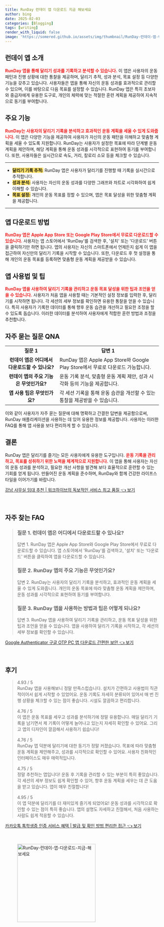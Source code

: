 ```yaml
---
title: RunDay 런데이 앱 다운로드 지금 해보세요
author: bing
date: 2025-02-03
categories: [Blogging]
tags: [writing]
render_with_liquid: false
image: 'https://somered.github.io/assets/img/thumbnail/RunDay-런데이-앱-다운로드-지금-해보세요.webp'
---
```



<h2 id='런데이 앱 소개'>런데이 앱 소개</h2>

<p><b><span style="color: #ee2323;">RunDay 앱을 통해 달리기 성과를 기록하고 분석할 수 있습니다.</span></b> 이 앱은 사용자의 운동 패턴과 진행 상황에 대한 통찰을 제공하며, 달리기 추적, 성과 분석, 목표 설정 등 다양한 기능을 갖추고 있습니다. 사용자들은 앱을 통해 자신의 운동 성과를 효과적으로 관리할 수 있으며, 이를 바탕으로 다음 목표를 설정할 수 있습니다. RunDay 앱은 특히 초보자와 중급자에게 유용한 도구로, 개인의 체력에 맞는 적절한 훈련 계획을 제공하여 지속적으로 동기를 부여합니다.</p>

<h2 id='주요 기능'>주요 기능</h2>

<p><b><span style="color: #ee2323;">RunDay는 사용자의 달리기 기록을 분석하고 효과적인 운동 계획을 세울 수 있게 도와줍니다.</span></b> 이 앱은 다양한 기능을 제공하여 사용자가 자신의 운동 패턴을 이해하고 맞춤형 계획을 세울 수 있도록 지원합니다. RunDay는 사용자가 설정한 목표에 따라 단계별 운동 계획을 제안하며, 해당 계획을 통해 운동 성과를 시각적으로 표현하여 동기를 부여합니다. 또한, 사용자들은 실시간으로 속도, 거리, 칼로리 소모 등을 체크할 수 있습니다.</p>

<hr />

<ul>
    <li><b><span style="background-color: #ffe066;">달리기 기록 추적:</span></b> RunDay 앱은 사용자가 달리기를 진행할 때 기록을 실시간으로 추적합니다.</li>
    <li><b><span style="background-color: #ffe066;">성과 분석:</span></b> 사용자는 자신의 운동 성과를 다양한 그래프와 차트로 시각화하여 쉽게 이해할 수 있습니다.</li>
    <li><b><span style="background-color: #ffe066;">목표 설정:</span></b> 개인의 운동 목표를 정할 수 있으며, 앱은 목표 달성을 위한 맞춤형 계획을 제공합니다.</li>
</ul>

<hr />

<h2 id='앱 다운로드 방법'>앱 다운로드 방법</h2>

<p><b><span style="color: #ee2323;">RunDay 앱은 Apple App Store 또는 Google Play Store에서 무료로 다운로드할 수 있습니다.</span></b> 사용자는 앱 스토어에서 'RunDay'를 검색한 후, '설치' 또는 '다운로드' 버튼을 클릭하기만 하면 됩니다. 앱의 사용자는 자신의 스마트폰에서 언제든지 쉽게 이 앱을 접근하여 자신만의 달리기 기록을 시작할 수 있습니다. 또한, 다운로드 후 첫 설정을 통해 개인의 운동 목표를 등록하면 맞춤형 운동 계획을 제공받을 수 있습니다.</p>

<h2 id='앱 사용법 및 팁'>앱 사용법 및 팁</h2>

<p><b><span style="color: #ee2323;">RunDay 앱을 사용하여 달리기 기록을 관리하고 운동 목표 달성을 위한 팁과 조언을 얻을 수 있습니다.</span></b> 사용자가 처음 앱을 사용할 때는 기본적인 설정 정보를 입력한 후, 달리기를 시작하면 됩니다. 각 세션의 세부 정보를 확인하면 유용한 통찰을 얻을 수 있습니다. 특히 사용자가 기록한 데이터를 통해 향후 운동 습관을 개선하고 필요한 조정을 할 수 있도록 돕습니다. 이러한 데이터를 분석하여 사용자에게 적합한 훈련 방법과 조정을 추천합니다.</p>

<h2 id='자주 묻는 질문 QNA'>자주 묻는 질문 QNA</h2>

<table>
    <tr>
        <td style="text-align: center; height: 17px;"><b>질문 1</b></td>
        <td style="text-align: center; height: 17px;"><b>답변 1</b></td>
    </tr>
    <tr>
        <td style="text-align: center; height: 17px;"><b>런데이 앱은 어디에서 다운로드할 수 있나요?</b></td>
        <td>RunDay 앱은 Apple App Store와 Google Play Store에서 무료로 다운로드 가능합니다.</td>
    </tr>
    <tr>
        <td style="text-align: center; height: 17px;"><b>런데이 앱의 주요 기능은 무엇인가요?</b></td>
        <td>운동 기록 분석, 맞춤형 운동 계획 제안, 성과 시각화 등의 기능을 제공합니다.</td>
    </tr>
    <tr>
        <td style="text-align: center; height: 17px;"><b>앱 사용 팁은 무엇인가요?</b></td>
        <td>각 세션 기록을 통해 운동 습관을 개선할 수 있는 통찰을 제공받을 수 있습니다.</td>
    </tr>
</table>

<p>이와 같이 사용자가 자주 묻는 질문에 대해 명확하고 간결한 답변을 제공함으로써, RunDay 애플리케이션을 사용하는 데 있어 유용한 정보를 제공합니다. 사용자는 이러한 FAQ를 통해 앱 사용을 보다 편리하게 할 수 있습니다.</p>

<h2 id='결론'>결론</h2>

<p>RunDay 앱은 달리기를 즐기는 모든 사용자에게 유용한 도구입니다. <b><span style="color: #ee2323;">운동 기록을 관리하고, 목표를 성취하기 위한 노력을 체계적으로 지원합니다.</span></b> 이 앱을 통해 사용자는 자신의 운동 성과를 분석하고, 필요한 개선 사항을 발견해 보다 효율적으로 훈련할 수 있는 기회를 얻게 됩니다. 만들어진 운동 계획을 준수하며, RunDay와 함께 건강한 라이프스타일을 이어가기를 바랍니다.</p>


<p><a class="click-button" title="강남 사무실 임대 추천 | 워크하이브의 독보적인 서비스 최고 품질" href="https://somered.github.io/posts/%EA%B0%95%EB%82%A8-%EC%82%AC%EB%AC%B4%EC%8B%A4-%EC%9E%84%EB%8C%80-%EC%B6%94%EC%B2%9C-%EC%9B%8C%ED%81%AC%ED%95%98%EC%9D%B4%EB%B8%8C%EC%9D%98-%EB%8F%85%EB%B3%B4%EC%A0%81%EC%9D%B8-%EC%84%9C%EB%B9%84%EC%8A%A4-%EC%B5%9C%EA%B3%A0-%ED%92%88%EC%A7%88/" rel="dofollow">강남 사무실 임대 추천 | 워크하이브의 독보적인 서비스 최고 품질 👈 보기</a></p><br>
<h2 id='자주_찾는_FAQ'>자주 찾는 FAQ</h2>
<div itemscope="" itemtype="https://schema.org/FAQPage"> 
<blockquote> 
<div itemscope="" itemprop="mainEntity" itemtype="https://schema.org/Question"> 
<h3 itemprop="name">질문 1. 런데이 앱은 어디에서 다운로드할 수 있나요?</h3> 
<div itemscope="" itemprop="acceptedAnswer" itemtype="https://schema.org/Answer"> 
<span itemprop="text"> 
<p>답변 1. RunDay 앱은 Apple App Store와 Google Play Store에서 무료로 다운로드할 수 있습니다. 앱 스토어에서 'RunDay'를 검색하고, '설치' 또는 '다운로드' 버튼을 클릭하여 앱을 다운로드할 수 있습니다.</p> 
</span> 
</div> 
</div> 

<div itemscope="" itemprop="mainEntity" itemtype="https://schema.org/Question"> 
<h3 itemprop="name">질문 2. RunDay 앱의 주요 기능은 무엇인가요?</h3> 
<div itemscope="" itemprop="acceptedAnswer" itemtype="https://schema.org/Answer"> 
<span itemprop="text"> 
<p>답변 2. RunDay는 사용자의 달리기 기록을 분석하고, 효과적인 운동 계획을 세울 수 있게 도와줍니다. 개인의 운동 목표에 따라 맞춤형 운동 계획을 제안하며, 운동 성과를 시각적으로 표현하여 동기를 부여합니다.</p> 
</span> 
</div> 
</div> 

<div itemscope="" itemprop="mainEntity" itemtype="https://schema.org/Question"> 
<h3 itemprop="name">질문 3. RunDay 앱을 사용하는 방법과 팁은 어떻게 되나요?</h3> 
<div itemscope="" itemprop="acceptedAnswer" itemtype="https://schema.org/Answer"> 
<span itemprop="text"> 
<p>답변 3. RunDay 앱을 사용하여 달리기 기록을 관리하고, 운동 목표 달성을 위한 팁과 조언을 얻을 수 있습니다. 앱을 사용하여 달리기 기록을 시작하고, 각 세션의 세부 정보를 확인할 수 있습니다.</p> 
</span> 
</div> 
</div> 
</blockquote> 
</div>
<p><a class="click-button" title="Google Authenticator 구글 OTP PC 앱 다운로드 간편한 보안" href="https://somered.github.io/posts/Google-Authenticator-%EA%B5%AC%EA%B8%80-OTP-PC-%EC%95%B1-%EB%8B%A4%EC%9A%B4%EB%A1%9C%EB%93%9C-%EA%B0%84%ED%8E%B8%ED%95%9C-%EB%B3%B4%EC%95%88/" rel="dofollow">Google Authenticator 구글 OTP PC 앱 다운로드 간편한 보안 👈 보기</a></p><br>
<h2 id='후기'>후기</h2>
<div itemscope itemtype="https://schema.org/Product">
  <blockquote>
  <div itemprop="review" itemscope itemtype="https://schema.org/Review">
      <div itemprop="reviewRating" itemscope itemtype="https://schema.org/Rating"> <span itemprop="ratingValue">4.93</span> / <span itemprop="bestRating">5</span> </div>
      <span itemprop="reviewBody">RunDay 앱을 사용해보니 정말 만족스럽습니다. 설치가 간편하고 사용법이 직관적이어서 쉽게 시작할 수 있었어요. 운동 기록도 자세히 분류되어 있어서 매 번 진행 상황을 체크할 수 있는 점이 좋습니다. 시설도 깔끔하고 편리합니다.</span>
  </div>
  <br>
  <div itemprop="review" itemscope itemtype="https://schema.org/Review">
      <div itemprop="reviewRating" itemscope itemtype="https://schema.org/Rating"> <span itemprop="ratingValue">4.76</span> / <span itemprop="bestRating">5</span> </div>
      <span itemprop="reviewBody">이 앱은 운동 목표를 세우고 성과를 분석하기에 정말 유용합니다. 매일 달리기 기록을 남기면서 제 기록이 어떻게 늘어나고 있는지 자세히 확인할 수 있어요. 그리고 앱의 디자인이 깔끔해서 사용하기 쉽습니다!</span>
  </div>
  <br>
  <div itemprop="review" itemscope itemtype="https://schema.org/Review">
      <div itemprop="reviewRating" itemscope itemtype="https://schema.org/Rating"> <span itemprop="ratingValue">4.76</span> / <span itemprop="bestRating">5</span> </div>
      <span itemprop="reviewBody">RunDay 앱 덕분에 달리기에 대한 동기가 정말 커졌습니다. 목표에 따라 맞춤형 운동 계획을 제안해주고, 성과를 시각적으로 확인할 수 있어요. 사용자 친화적인 인터페이스도 매우 매력적입니다.</span>
  </div>
  <br>
  <div itemprop="review" itemscope itemtype="https://schema.org/Review">
      <div itemprop="reviewRating" itemscope itemtype="https://schema.org/Rating"> <span itemprop="ratingValue">4.75</span> / <span itemprop="bestRating">5</span> </div>
      <span itemprop="reviewBody">정말 추천하는 앱입니다! 운동 후 기록을 관리할 수 있는 부분이 특히 좋았습니다. 각 세션의 세부 정보도 쉽게 확인할 수 있어, 향후 운동 계획을 세우는 데 큰 도움을 받고 있습니다. 앱이 매우 친절합니다!</span>
  </div>
  <br>
  <div itemprop="review" itemscope itemtype="https://schema.org/Review">
      <div itemprop="reviewRating" itemscope itemtype="https://schema.org/Rating"> <span itemprop="ratingValue">4.95</span> / <span itemprop="bestRating">5</span> </div>
      <span itemprop="reviewBody">이 앱 덕분에 달리기를 더 재미있게 즐기게 되었어요! 운동 성과를 시각적으로 확인할 수 있는 점이 특히 좋습니다. 앱의 설명도 자세하고 친절해서, 처음 사용하는 사람도 쉽게 적응할 수 있습니다.</span>
  </div>
  </blockquote>
</div>
<p><a class="click-button" title="카카오톡 톡학생증 인증 서비스 혜택 | 발급 및 확인 방법 편리한 접근" href="https://somered.github.io/posts/%EC%B9%B4%EC%B9%B4%EC%98%A4%ED%86%A1-%ED%86%A1%ED%95%99%EC%83%9D%EC%A6%9D-%EC%9D%B8%EC%A6%9D-%EC%84%9C%EB%B9%84%EC%8A%A4-%ED%98%9C%ED%83%9D-%EB%B0%9C%EA%B8%89-%EB%B0%8F-%ED%99%95%EC%9D%B8-%EB%B0%A9%EB%B2%95-%ED%8E%B8%EB%A6%AC%ED%95%9C-%EC%A0%91%EA%B7%BC/" rel="dofollow">카카오톡 톡학생증 인증 서비스 혜택 | 발급 및 확인 방법 편리한 접근 👈 보기</a></p><br>
<figure class="image"><img src="https://somered.github.io/assets/img/thumbnail/RunDay-런데이-앱-다운로드-지금-해보세요.webp" alt="RunDay-런데이-앱-다운로드-지금-해보세요" width="256" height="256"></figure>